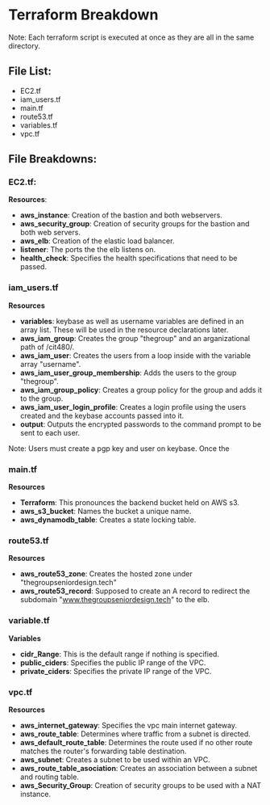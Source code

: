 # Terraform Breakdown
Note: Each terraform script is executed at once as they are all in the same directory.

## File List:
- EC2.tf
- iam_users.tf
- main.tf
- route53.tf
- variables.tf
- vpc.tf

## File Breakdowns:
### EC2.tf:
**Resources**:
- **aws_instance**: Creation of the bastion and both webservers.
- **aws_security_group**: Creation of security groups for the bastion and both web servers.
- **aws_elb**: Creation of the elastic load balancer.
- **listener**: The ports the the elb listens on.
- **health_check**: Specifies the health specifications that need to be passed.

### iam_users.tf
**Resources**
- **variables**: keybase as well as username variables are defined in an array list.  These will be used in the resource declarations later.
- **aws_iam_group**: Creates the group "thegroup" and an arganizational path of /cit480/.
- **aws_iam_user**: Creates the users from a loop inside with the variable array "username".
- **aws_iam_user_group_membership**:  Adds the users to the group "thegroup".
- **aws_iam_group_policy**: Creates a group policy for the group and adds it to the group.
- **aws_iam_user_login_profile**: Creates a login profile using the users created and the keybase accounts passed into it.
- **output**: Outputs the encrypted passwords to the command prompt to be sent to each user.

Note: Users must create a pgp key and user on keybase.  Once the

### main.tf
**Resources**
- **Terraform**:  This pronounces the backend bucket held on AWS s3.
- **aws_s3_bucket**: Names the bucket a unique name.
- **aws_dynamodb_table**: Creates a state locking table.

### route53.tf
**Resources**
- **aws_route53_zone**: Creates the hosted zone under "thegroupseniordesign.tech"
- **aws_route53_record**: Supposed to create an A record to redirect the subdomain "www.thegroupseniordesign.tech" to the elb.

### variable.tf
**Variables**
- **cidr_Range**: This is the default range if nothing is specified.
- **public_ciders**: Specifies the public IP range of the VPC.
- **private_ciders**: Specifies the private IP range of the VPC.

### vpc.tf
**Resources**
- **aws_internet_gateway**: Specifies the vpc main internet gateway.
- **aws_route_table**: Determines where traffic from a subnet is directed.
- **aws_default_route_table**: Determines the route used if no other route matches the router's forwarding table destination.
- **aws_subnet**: Creates a subnet to be used within an VPC.
- **aws_route_table_asociation**: Creates an association between a subnet and routing table.
- **aws_Security_Group**: Creation of security groups to be used with a NAT instance.
